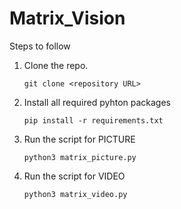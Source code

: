 # Matrix_Vision

Steps to follow

1. Clone the repo.

   ```git clone <repository URL>```

2. Install all required pyhton packages


   ```pip install -r requirements.txt```

3. Run the script for PICTURE


   ```python3 matrix_picture.py```

4. Run the script for VIDEO


   ```python3 matrix_video.py```
